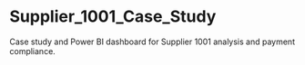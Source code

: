 # Supplier_1001_Case_Study
Case study and Power BI dashboard for Supplier 1001 analysis and payment compliance.

